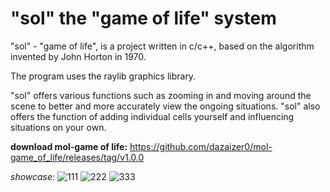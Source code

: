 # "sol" the "game of life" system
"sol" - "game of life", is a project written in c/c++, based on the algorithm invented by John Horton in 1970. 

The program uses the raylib graphics library.

"sol" offers various functions such as zooming in and moving around the scene to better and more accurately view the ongoing situations. "sol" also offers the function of adding individual cells yourself and influencing situations on your own.

**download mol-game of life:** https://github.com/dazaizer0/mol-game_of_life/releases/tag/v1.0.0

*showcase:*
![111](https://github.com/dazaizer0/game_of_life-mol/assets/60112867/66443233-d7cc-4ef5-8789-a6219d3c3a07)
![222](https://github.com/dazaizer0/game_of_life-mol/assets/60112867/91e0cf54-aa25-4b7e-b618-bbff8ff77f67)
![333](https://github.com/dazaizer0/game_of_life-mol/assets/60112867/237726ad-5e59-472a-bb77-8fd41b8f9269)
